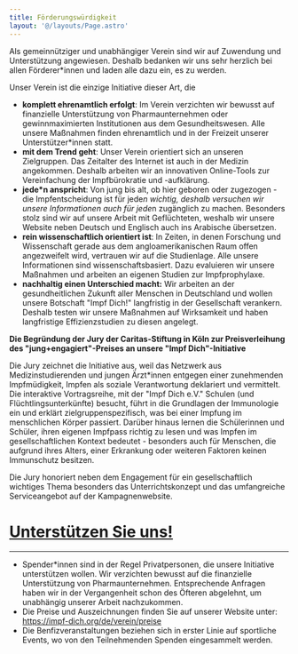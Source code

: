 ```yaml
---
title: Förderungswürdigkeit
layout: '@/layouts/Page.astro'
---
```


Als gemeinnütziger und unabhängiger Verein sind wir auf Zuwendung und Unterstützung angewiesen. Deshalb bedanken wir uns sehr herzlich bei allen Förderer\*innen und laden alle dazu ein, es zu werden.

Unser Verein ist die einzige Initiative dieser Art, die

- **komplett ehrenamtlich erfolgt**: Im Verein verzichten wir bewusst auf finanzielle Unterstützung von Pharmaunternehmen oder gewinnmaximierten Institutionen aus dem Gesundheitswesen. Alle unsere Maßnahmen finden ehrenamtlich und in der Freizeit unserer Unterstützer\*innen statt.
- **mit dem Trend geht**: Unser Verein orientiert sich an unseren Zielgruppen. Das Zeitalter des Internet ist auch in der Medizin angekommen. Deshalb arbeiten wir an innovativen Online-Tools zur Vereinfachung der Impfbürokratie und -aufklärung.
- **jede\*n anspricht**: Von jung bis alt, ob hier geboren oder zugezogen - die Impfentscheidung ist für jede*n wichtig, deshalb versuchen wir unsere Informationen auch für jede*n zugänglich zu machen. Besonders stolz sind wir auf unsere Arbeit mit Geflüchteten, weshalb wir unsere Website neben Deutsch und Englisch auch ins Arabische übersetzen.
- **rein wissenschaftlich orientiert ist**: In Zeiten, in denen Forschung und Wissenschaft gerade aus dem angloamerikanischen Raum offen angezweifelt wird, vertrauen wir auf die Studienlage. Alle unsere Informationen sind wissenschaftsbasiert. Dazu evaluieren wir unsere Maßnahmen und arbeiten an eigenen Studien zur Impfprophylaxe.
- **nachhaltig einen Unterschied macht:** Wir arbeiten an der gesundheitlichen Zukunft aller Menschen in Deutschland und wollen unsere Botschaft "Impf Dich!" langfristig in der Gesellschaft verankern. Deshalb testen wir unsere Maßnahmen auf Wirksamkeit und haben langfristige Effizienzstudien zu diesen angelegt.

**Die Begründung der Jury der Caritas-Stiftung in Köln zur Preisverleihung des "jung+engagiert"-Preises an unsere "Impf Dich"-Initiative**

Die Jury zeichnet die Initiative aus, weil das Netzwerk aus Medizinstudierenden und jungen Ärzt\*innen entgegen einer zunehmenden Impfmüdigkeit, Impfen als soziale Verantwortung deklariert und vermittelt. Die interaktive Vortragsreihe, mit der "Impf Dich e.V." Schulen (und Flüchtlingsunterkünfte) besucht, führt in die Grundlagen der Immunologie ein und erklärt zielgruppenspezifisch, was bei einer Impfung im menschlichen Körper passiert. Darüber hinaus lernen die Schülerinnen und Schüler, ihren eigenen Impfpass richtig zu lesen und was Impfen im gesellschaftlichen Kontext bedeutet - besonders auch für Menschen, die aufgrund ihres Alters, einer Erkrankung oder weiteren Faktoren keinen Immunschutz besitzen.

Die Jury honoriert neben dem Engagement für ein gesellschaftlich wichtiges Thema besonders das Unterrichtskonzept und das umfangreiche Serviceangebot auf der Kampagnenwebsite.

# [Unterstützen Sie uns!](/de/meta/unterstuetzen)

<hr />

- Spender\*innen sind in der Regel Privatpersonen, die unsere Initiative unterstützen wollen. Wir verzichten bewusst auf die finanzielle Unterstützung von Pharmaunternehmen. Entsprechende Anfragen haben wir in der Vergangenheit schon des Öfteren abgelehnt, um unabhängig unserer Arbeit nachzukommen.
- Die Preise und Auszeichnungen finden Sie auf unserer Website unter: https://impf-dich.org/de/verein/preise
- Die Benfizveranstaltungen beziehen sich in erster Linie auf sportliche Events, wo von den Teilnehmenden Spenden eingesammelt werden.
